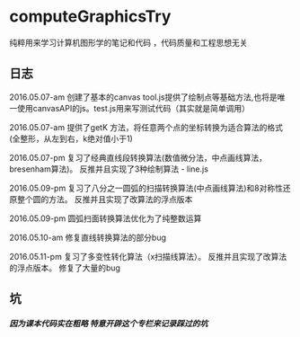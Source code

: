 # computeGraphicsTry
纯粹用来学习计算机图形学的笔记和代码  ，代码质量和工程思想无关

## 日志

2016.05.07-am 创建了基本的canvas  tool.js提供了绘制点等基础方法,也将是唯一使用canvasAPI的js。test.js用来写测试代码（其实就是简单调用）

2016.05.07-am 提供了getK 方法，将任意两个点的坐标转换为适合算法的格式(全整形，从左到右，k绝对值小于1)

2016.05.07-pm 复习了经典直线段转换算法(数值微分法，中点画线算法，bresenham算法)。 反推并且实现了3种绘制算法 - line.js

2016.05.09-pm 复习了八分之一圆弧的扫描转换算法(中点画线算法)和8对称性还原整个圆的方法。 反推并且实现了改算法的浮点版本

2016.05.09-pm 圆弧扫面转换算法优化为了纯整数运算

2016.05.10-am 修复直线转换算法的部分bug

2016.05.11-pm 复习了多变性转化算法（x扫描线算法）。 反推并且实现了改算法的浮点版本。 修复了大量的bug

## 坑

##### 因为课本代码实在粗略 特意开辟这个专栏来记录踩过的坑
